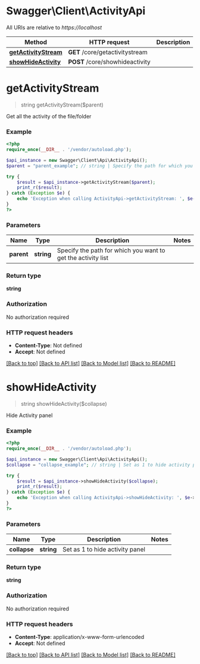 # Swagger\Client\ActivityApi

All URIs are relative to *https://localhost*

Method | HTTP request | Description
------------- | ------------- | -------------
[**getActivityStream**](ActivityApi.md#getActivityStream) | **GET** /core/getactivitystream | 
[**showHideActivity**](ActivityApi.md#showHideActivity) | **POST** /core/showhideactivity | 


# **getActivityStream**
> string getActivityStream($parent)



Get all the activity of the file/folder

### Example
```php
<?php
require_once(__DIR__ . '/vendor/autoload.php');

$api_instance = new Swagger\Client\Api\ActivityApi();
$parent = "parent_example"; // string | Specify the path for which you want to get the activity list

try {
    $result = $api_instance->getActivityStream($parent);
    print_r($result);
} catch (Exception $e) {
    echo 'Exception when calling ActivityApi->getActivityStream: ', $e->getMessage(), PHP_EOL;
}
?>
```

### Parameters

Name | Type | Description  | Notes
------------- | ------------- | ------------- | -------------
 **parent** | **string**| Specify the path for which you want to get the activity list |

### Return type

**string**

### Authorization

No authorization required

### HTTP request headers

 - **Content-Type**: Not defined
 - **Accept**: Not defined

[[Back to top]](#) [[Back to API list]](../../README.md#documentation-for-api-endpoints) [[Back to Model list]](../../README.md#documentation-for-models) [[Back to README]](../../README.md)

# **showHideActivity**
> string showHideActivity($collapse)



Hide Activity panel

### Example
```php
<?php
require_once(__DIR__ . '/vendor/autoload.php');

$api_instance = new Swagger\Client\Api\ActivityApi();
$collapse = "collapse_example"; // string | Set as 1 to hide activity panel

try {
    $result = $api_instance->showHideActivity($collapse);
    print_r($result);
} catch (Exception $e) {
    echo 'Exception when calling ActivityApi->showHideActivity: ', $e->getMessage(), PHP_EOL;
}
?>
```

### Parameters

Name | Type | Description  | Notes
------------- | ------------- | ------------- | -------------
 **collapse** | **string**| Set as 1 to hide activity panel |

### Return type

**string**

### Authorization

No authorization required

### HTTP request headers

 - **Content-Type**: application/x-www-form-urlencoded
 - **Accept**: Not defined

[[Back to top]](#) [[Back to API list]](../../README.md#documentation-for-api-endpoints) [[Back to Model list]](../../README.md#documentation-for-models) [[Back to README]](../../README.md)

